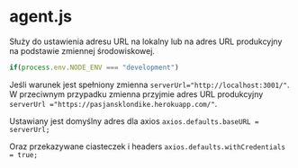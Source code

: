 # agent.js

Służy do ustawienia adresu URL na lokalny lub na adres URL produkcyjny na podstawie zmiennej środowiskowej.

```js
if(process.env.NODE_ENV === "development")
```

Jeśli warunek jest spełniony zmienna `serverUrl="http://localhost:3001/"`.
W przeciwnym przypadku zmienna przyjmie adres URL produkcyjny `serverUrl ="https://pasjansklondike.herokuapp.com/"`.

Ustawiany jest domyślny adres dla axios
`axios.defaults.baseURL = serverUrl;`

Oraz przekazywane ciasteczek i headers
`axios.defaults.withCredentials = true;`
